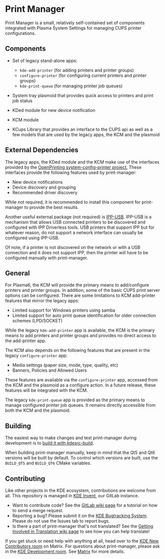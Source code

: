 # Print Manager

Print Manager is a small, relatively self-contained set of components integrated with Plasma System Settings for managing CUPS printer configurations.


## Components

* Set of legacy stand-alone apps:
  * `kde-add-printer` (for adding printers and printer groups)
  * `configure-printer` (for configuring current printers and printer groups)
  * `kde-print-queue` (for managing printer job queues)

* System tray plasmoid that provides quick access to printers and print job status

* KDed module for new device notification

* KCM module 

* KCups Library that provides an interface to the CUPS api as well as a few models that are used by the legacy apps, the KCM and the plasmoid


## External Dependencies

The legacy apps, the KDed module and the KCM make use of the interfaces provided by the [OpenPrinting system-config-printer project.](https://github.com/OpenPrinting/system-config-printer)  These interfaces provide the following features used by print-manager:

* New device notifications
* Device discovery and grouping
* Recommended driver discovery

While not required, it is recommended to install this component for print-manager to provide the best results.

Another useful external package (not required) is [IPP-USB](https://github.com/OpenPrinting/ipp-usb).  IPP-USB is a mechanism that allows USB connected printers to be discovered and configured with IPP Driverless tools.  USB printers that support IPP but for whatever reason, do not support a network interface can usually be configured using IPP-USB.

Of note, if a printer is not discovered on the network or with a USB connection and it does not support IPP, then the printer will have to be configured manually with print-manager.


## General

For Plasma6, the KCM will provide the primary means to add/configure printers and printer groups.  In addition, some of the basic CUPS print server options can be configured.  There are some limitations to KCM add-printer features that mirror the legacy apps:

* Limited support for Windows printers using samba
* Limited support for auto print queue identification for older connection schemes (LPD/SOCKET)

While the legacy `kde-add-printer` app is available, the KCM is the primary means to add printers and printer groups and provides no direct access to the add-printer app.

The KCM also depends on the following features that are present in the legacy `configure-printer` app:

* Media settings (paper size, mode, type, quality, etc)
* Banners, Policies and Allowed Users
  
These features are available via the `configure-printer` app, accessed from the KCM and the plasmoid as a configure action.  In a future release, these features will be integrated with the KCM.

The legacy `kde-print-queue` app is provided as the primary means to manage configured printer job queues.  It remains directly accessible from both the KCM and the plasmoid.


## Building

The easiest way to make changes and test print-manager during development is to [build it with kdesrc-build](https://community.kde.org/Get_Involved/development/Build_software_with_kdesrc-build).

When building print-manager manually, keep in mind that the Qt5 and Qt6 versions will be built by default. To control which versions are built, use the `BUILD_QT5` and `BUILD_QT6` CMake variables.


## Contributing

Like other projects in the KDE ecosystem, contributions are welcome from all. This repository is managed in [KDE Invent](https://invent.kde.org/plasma/print-manager), our GitLab instance.

* Want to contribute code? See the [GitLab wiki page](https://community.kde.org/Infrastructure/GitLab) for a tutorial on how to send a merge request.
* Reporting a bug? Please submit it on the [KDE Bugtracking System](https://bugs.kde.org/enter_bug.cgi?format=guided&product=print-manager). Please do not use the Issues
tab to report bugs.
* Is there a part of print-manager that's not translated? See the [Getting Involved in Translation wiki page](https://community.kde.org/Get_Involved/translation) to see how
you can help translate!

If you get stuck or need help with anything at all, head over to the [KDE New Contributors room](https://go.kde.org/matrix/#/#kde-welcome:kde.org) on Matrix. For questions about print-manager, please ask in the [KDE Development room](https://go.kde.org/matrix/#/#kde-devel:kde.org). See [Matrix](https://community.kde.org/Matrix) for more details.
